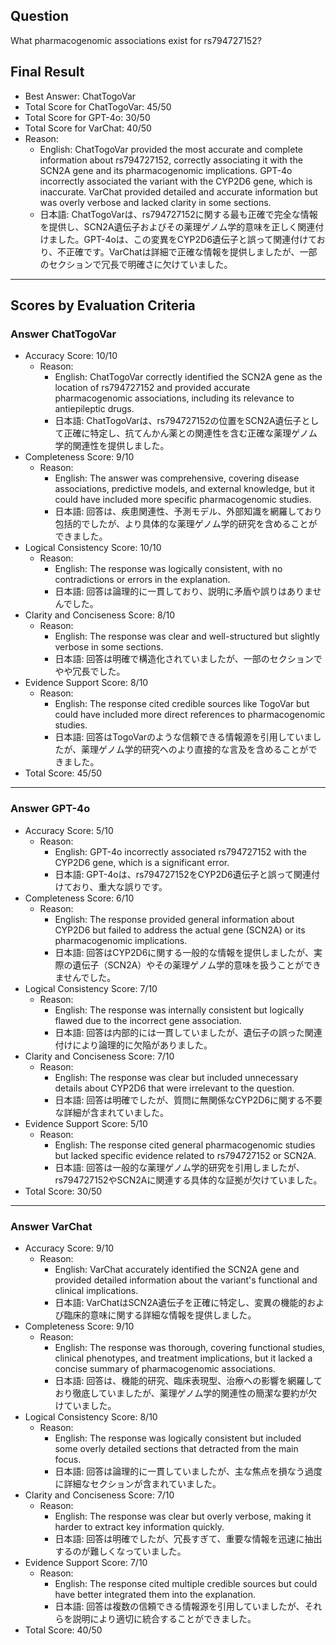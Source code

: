 ## Question

What pharmacogenomic associations exist for rs794727152?

## Final Result

- Best Answer: ChatTogoVar
- Total Score for ChatTogoVar: 45/50
- Total Score for GPT-4o: 30/50
- Total Score for VarChat: 40/50
- Reason:
  - English: ChatTogoVar provided the most accurate and complete information about rs794727152, correctly associating it with the SCN2A gene and its pharmacogenomic implications. GPT-4o incorrectly associated the variant with the CYP2D6 gene, which is inaccurate. VarChat provided detailed and accurate information but was overly verbose and lacked clarity in some sections.
  - 日本語: ChatTogoVarは、rs794727152に関する最も正確で完全な情報を提供し、SCN2A遺伝子およびその薬理ゲノム学的意味を正しく関連付けました。GPT-4oは、この変異をCYP2D6遺伝子と誤って関連付けており、不正確です。VarChatは詳細で正確な情報を提供しましたが、一部のセクションで冗長で明確さに欠けていました。

---

## Scores by Evaluation Criteria

### Answer ChatTogoVar
- Accuracy Score: 10/10
  - Reason: 
    - English: ChatTogoVar correctly identified the SCN2A gene as the location of rs794727152 and provided accurate pharmacogenomic associations, including its relevance to antiepileptic drugs.
    - 日本語: ChatTogoVarは、rs794727152の位置をSCN2A遺伝子として正確に特定し、抗てんかん薬との関連性を含む正確な薬理ゲノム学的関連性を提供しました。
- Completeness Score: 9/10
  - Reason: 
    - English: The answer was comprehensive, covering disease associations, predictive models, and external knowledge, but it could have included more specific pharmacogenomic studies.
    - 日本語: 回答は、疾患関連性、予測モデル、外部知識を網羅しており包括的でしたが、より具体的な薬理ゲノム学的研究を含めることができました。
- Logical Consistency Score: 10/10
  - Reason: 
    - English: The response was logically consistent, with no contradictions or errors in the explanation.
    - 日本語: 回答は論理的に一貫しており、説明に矛盾や誤りはありませんでした。
- Clarity and Conciseness Score: 8/10
  - Reason: 
    - English: The response was clear and well-structured but slightly verbose in some sections.
    - 日本語: 回答は明確で構造化されていましたが、一部のセクションでやや冗長でした。
- Evidence Support Score: 8/10
  - Reason: 
    - English: The response cited credible sources like TogoVar but could have included more direct references to pharmacogenomic studies.
    - 日本語: 回答はTogoVarのような信頼できる情報源を引用していましたが、薬理ゲノム学的研究へのより直接的な言及を含めることができました。
- Total Score: 45/50

---

### Answer GPT-4o
- Accuracy Score: 5/10
  - Reason: 
    - English: GPT-4o incorrectly associated rs794727152 with the CYP2D6 gene, which is a significant error.
    - 日本語: GPT-4oは、rs794727152をCYP2D6遺伝子と誤って関連付けており、重大な誤りです。
- Completeness Score: 6/10
  - Reason: 
    - English: The response provided general information about CYP2D6 but failed to address the actual gene (SCN2A) or its pharmacogenomic implications.
    - 日本語: 回答はCYP2D6に関する一般的な情報を提供しましたが、実際の遺伝子（SCN2A）やその薬理ゲノム学的意味を扱うことができませんでした。
- Logical Consistency Score: 7/10
  - Reason: 
    - English: The response was internally consistent but logically flawed due to the incorrect gene association.
    - 日本語: 回答は内部的には一貫していましたが、遺伝子の誤った関連付けにより論理的に欠陥がありました。
- Clarity and Conciseness Score: 7/10
  - Reason: 
    - English: The response was clear but included unnecessary details about CYP2D6 that were irrelevant to the question.
    - 日本語: 回答は明確でしたが、質問に無関係なCYP2D6に関する不要な詳細が含まれていました。
- Evidence Support Score: 5/10
  - Reason: 
    - English: The response cited general pharmacogenomic studies but lacked specific evidence related to rs794727152 or SCN2A.
    - 日本語: 回答は一般的な薬理ゲノム学的研究を引用しましたが、rs794727152やSCN2Aに関連する具体的な証拠が欠けていました。
- Total Score: 30/50

---

### Answer VarChat
- Accuracy Score: 9/10
  - Reason: 
    - English: VarChat accurately identified the SCN2A gene and provided detailed information about the variant's functional and clinical implications.
    - 日本語: VarChatはSCN2A遺伝子を正確に特定し、変異の機能的および臨床的意味に関する詳細な情報を提供しました。
- Completeness Score: 9/10
  - Reason: 
    - English: The response was thorough, covering functional studies, clinical phenotypes, and treatment implications, but it lacked a concise summary of pharmacogenomic associations.
    - 日本語: 回答は、機能的研究、臨床表現型、治療への影響を網羅しており徹底していましたが、薬理ゲノム学的関連性の簡潔な要約が欠けていました。
- Logical Consistency Score: 8/10
  - Reason: 
    - English: The response was logically consistent but included some overly detailed sections that detracted from the main focus.
    - 日本語: 回答は論理的に一貫していましたが、主な焦点を損なう過度に詳細なセクションが含まれていました。
- Clarity and Conciseness Score: 7/10
  - Reason: 
    - English: The response was clear but overly verbose, making it harder to extract key information quickly.
    - 日本語: 回答は明確でしたが、冗長すぎて、重要な情報を迅速に抽出するのが難しくなっていました。
- Evidence Support Score: 7/10
  - Reason: 
    - English: The response cited multiple credible sources but could have better integrated them into the explanation.
    - 日本語: 回答は複数の信頼できる情報源を引用していましたが、それらを説明により適切に統合することができました。
- Total Score: 40/50
